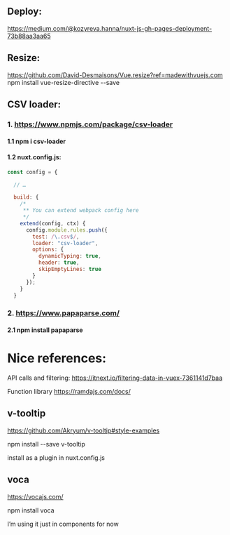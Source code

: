 ## Deploy:

https://medium.com/@kozyreva.hanna/nuxt-js-gh-pages-deployment-73b88aa3aa65

## Resize:

https://github.com/David-Desmaisons/Vue.resize?ref=madewithvuejs.com
npm install vue-resize-directive --save

## CSV loader:

### 1. https://www.npmjs.com/package/csv-loader

#### 1.1 npm i csv-loader

#### 1.2 nuxt.config.js:

```javascript
const config = {

  // …

  build: {
    /*
     ** You can extend webpack config here
     */
    extend(config, ctx) {
      config.module.rules.push({
        test: /\.csv$/,
        loader: "csv-loader",
        options: {
          dynamicTyping: true,
          header: true,
          skipEmptyLines: true
        }
      });
    }
  }
```

### 2. https://www.papaparse.com/

#### 2.1 npm install papaparse

# Nice references:

API calls and filtering:
https://itnext.io/filtering-data-in-vuex-7361141d7baa

Function library
https://ramdajs.com/docs/

## v-tooltip

https://github.com/Akryum/v-tooltip#style-examples

npm install --save v-tooltip

install as a plugin in nuxt.config.js

## voca

https://vocajs.com/

npm install voca

I’m using it just in components for now
